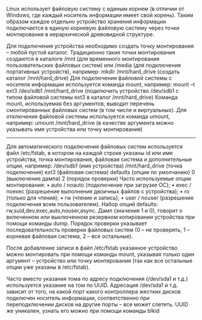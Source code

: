 Linuх использует файловую систему с единым корнем (в отличии от Windows, где каждый носитель информации имеет свой корень). Таким образом каждое отдельно устройство хранения информации подключается в единую корневую файловую систему через точки монтирования в иерархической древовидной структуре.

Для подключения устройства необходимо создать точку монтирования – любой пустой каталог. Традиционно такие точки монтирования создаются в каталоге /mnt (для временного монтирования пользовательских файловых систем) или /media (для подключения портативных устройств), например:
mkdir /mnt/hard_drive	(создать каталог /mnt/hard_drive)
Для подключения файловой системы с носителя информации используется команда mount, например:
mount –t ext3 /dev/sdb1 /mnt/hard_drive  (подключить устройство /dev/sdb1 с типом файловой системы ext3 в каталог /mnt/hard_drive)
Команда mount, используемая без аргументов, выводит перечень смонтированных файловых систем (в том числе и виртуальных).
Для отключения файловой системы используется команда umount, например:
umount /mnt/hard_drive	(в качестве аргумента можно указывать имя устройства или точку монтирования)
___

Для автоматического подключения файловых систем используется файл /etc/fstab, в котором на каждой строке указаны id или имя устройства, точка монтирования, файловая система и дополнительные опции, например:
/dev/sdb1 (имя устройства) /mnt/hard_drive (точка подключения) ext3 (файловая система) defaults (опции по умолчанию) 0 (выключение дампа) 2 (порядок проверки)
Часто используемые опции монтирования:
•	auto / noauto	(подключение при загрузке ОС);
•	exec / noexec	(разрешение выполнения двоичных файлов с устройства);
•	ro			(только для чтения);
•	rw			(чтение и запись);
•	user / nouser	(разрешение подключения всем пользователям).
Набор опций defaults: rw,suid,dev,exec,auto,nouser,async.
Дамп (значения 1 и 0), говорит о включенном или выключенном резервном копировании устройства при помощи команды dump.
Порядок проверки указывает последовательность проверки файловых систем (0 – не проверять, 1 – корневая файловая система, 2 – все остальные).

После добавление записи в файл /etc/fstab указанное устройство можно монтировать при помощи команды mount, указывая только один аргумент – устройство или точку монтирования (так как все остальные опции уже указаны в /etc/fstab).

Часто вместо указания тома по адресу подключения (/dev/sda1 и т.д.) используется указание на том по UUID. Адресация /dev/sda1 и т.д. зависит от того, на какой порт какого контроллера жестких дисков подключен носитель информации, соответственно при переподключении дисков на другие порты – все может слететь. UUID же уникален, узнать его можно при помощи команды blkid
